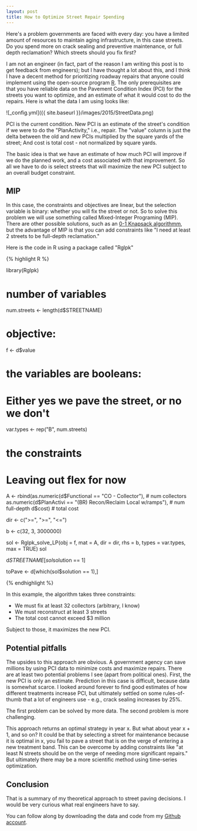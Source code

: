 ```yaml
---
layout: post
title: How to Optimize Street Repair Spending
---
```


Here's a problem governments are faced with every day: you have a limited amount of resources to maintain aging infrastructure, in this case streets. Do you spend more on crack sealing and preventive maintenance, or full depth reclamation? Which streets should you fix first? 

I am not an engineer (in fact, part of the reason I am writing this post is to get feedback from engineers); but I have thought a lot about this, and I think I have a decent method for prioritizing roadway repairs that anyone could implement using the open-source program [R](http://en.wikipedia.org/wiki/R_%28programming_language%29). The only prerequisites are that you have reliable data on the Pavement Condition Index (PCI) for the streets you want to optimize, and an estimate of what it would cost to do the repairs. Here is what the data I am using looks like:

![_config.yml]({{ site.baseurl }}/images/2015/StreetData.png) 

PCI is the current condition. New PCI is an estimate of the street's condition if we were to do the "PlanActivity," i.e., repair. The "value" column is just the delta between the old and new PCIs multiplied by the square yards of the street; And cost is total cost - not normalized by square yards. 

The basic idea is that we have an estimate of how much PCI will improve if we do the planned work, and a cost associated with that improvement. So all we have to do is select streets that will maximize the new PCI subject to an overall budget constraint.      

## MIP

In this case, the constraints and objectives are linear, but the selection variable is binary: whether you will fix the street or not. So to solve this problem we will use something called Mixed-Integer Programing (MIP). There are other possible solutions, such as an [0-1 Knapsack algorithmm](http://en.wikipedia.org/wiki/Knapsack_problem), but the advantage of MIP is that you can add constraints like "I need at least 2 streets to be full-depth reclamation."

Here is the code in R using a package called "Rglpk"

{% highlight R %}

library(Rglpk)

# number of variables
num.streets <- length(d$STREETNAME) 

# objective:
f <- d$value
# the variables are booleans:
# Either yes we pave the street, or no we don't
var.types <- rep("B", num.streets)
# the constraints
# Leaving out flex for now
A <- rbind(as.numeric(d$Functional == "CO - Collector"), # num collectors
           as.numeric(d$PlanActivi == "(BR) Recon/Reclaim Local w/ramps"), # num full-depth
           d$cost)                    # total cost

dir <- c(">=",
         ">=",
         "<=")

b <- c(32,
       3,
       3000000)


sol <- Rglpk_solve_LP(obj = f, mat = A, dir = dir, rhs = b,
                      types = var.types, max = TRUE)
sol

d$STREETNAME[sol$solution == 1]

toPave <- d[which(sol$solution == 1),]       

{% endhighlight %}

In this example, the algorithm takes three constraints: 

+ We must fix at least 32 collectors (arbitrary, I know)
+ We must reconstruct at least 3 streets
+ The total cost cannot exceed $3 million

Subject to those, it maximizes the new PCI.  

## Potential pitfalls

The upsides to this approach are obvious. A government agency can save millions by using PCI data to minimize costs and maximize repairs. There are at least two potential problems I see (apart from political ones). First, the new PCI is only an estimate. Prediction in this case is difficult, because data is somewhat scarce. I looked around forever to find good estimates of how different treatments increase PCI, but ultimately settled on some rules-of-thumb that a lot of engineers use - e.g., crack sealing increases by 25%. 

The first problem can be solved by more data. The second problem is more challenging. 

This approach returns an optimal strategy in year x. But what about year x + 1, and so on? It could be that by selecting a street for maintenance because it is optimal in x, you fail to pave a street that is on the verge of entering a new treatment band. This can be overcome by adding constraints like "at least N streets should be on the verge of needing more significant repairs." But ultimately there may be a more scientific method using time-series optimization. 

## Conclusion

That is a summary of my theoretical approach to street paving decisions. I would be very curious what real engineers have to say. 

You can follow along by downloading the data and code from my [Github account](https://github.com/DanielHadley/PCI_Code).  